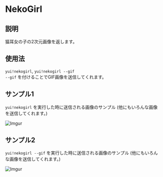 # NekoGirl

## 説明

猫耳女の子の2次元画像を返します。

## 使用法

`yui!nekogirl`, `yui!nekogirl --gif`  
`--gif` を付けることでGIF画像を送信してくれます。

## サンプル1

`yui!nekogirl` を実行した時に送信される画像のサンプル (他にもいろんな画像を送信してくれます。)

![Imgur](https://i.imgur.com/mvAklDP.png)

## サンプル2

`yui!nekogirl --gif` を実行した時に送信される画像のサンプル (他にもいろんな画像を送信してくれます。)

![Imgur](https://i.imgur.com/BqU21uf.gif)
